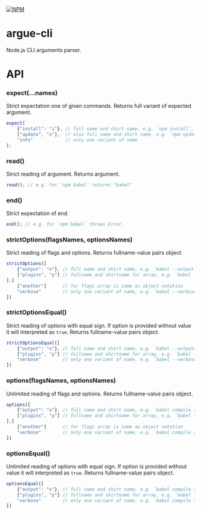 [![NPM](https://nodei.co/npm/argue-cli.png?compact=true)](https://nodei.co/npm/argue-cli/)

# argue-cli
Node.js CLI arguments parser.

# API

### expect(...names)
Strict expectation one of given commands.
Returns full variant of expected argument.
```js
expect(
	{"install": "i"}, // full name and shirt name, e.g. `npm install`, `npm i` 
	["update", "u"],  // also full name and shirt name, e.g. `npm update`, `npm u`   
	"info"            // only one variant of name
);
```

### read()
Strict reading of argument.
Returns argument.
```js
read(); // e.g. for `npm babel` returns "babel"
```

### end()
Strict expectation of end.
```js
end(); // e.g. for `npm babel` throws Error.
```

### strictOptions(flagsNames, optionsNames)
Strict reading of flags and options.
Returns fullname-value pairs object.
```js
strictOptions([
    {"output": "o"}, // full name and shirt name, e.g. `babel --output ./main.js`, `babel -o ./main.js` 
    ["plugins", "p"] // fullname and shirtname for array, e.g. `babel --plugins commonjs,decorators`, `babel -p commonjs,decorators` 
],[
    ["another"]      // for flags array is same as object notation
    "verbose"        // only one variant of name, e.g. `babel --verbose`
])
```

### strictOptionsEqual()
Strict reading of options with equal sign. 
If option is provided without value it will interpreted as `true`.
Returns fullname-value pairs object.
```js
strictOptionsEqual([
    {"output": "o"}, // full name and shirt name, e.g. `babel --output=./main.js`, `babel -o=./main.js` 
    ["plugins", "p"] // fullname and shirtname for array, e.g. `babel --plugins=commonjs,decorators`, `babel -p=commonjs,decorators` 
    "verbose"        // only one variant of name, e.g. `babel --verbose`
])
```

### options(flagsNames, optionsNames)
Unlimited reading of flags and options.
Returns fullname-value pairs object.
```js
options([
    {"output": "o"}, // full name and shirt name, e.g. `babel compile script.js --output ./main.js`, `babel compile script.js -o ./main.js` 
    ["plugins", "p"] // fullname and shirtname for array, e.g. `babel --plugins commonjs,decorators compile script.js`, `babel -p commonjs,decorators compile script.js` 
],[
    ["another"]      // for flags array is same as object notation
    "verbose"        // only one variant of name, e.g. `babel compile script.js --verbose`
])
```

### optionsEqual()
Unlimited reading of options with equal sign. 
If option is provided without value it will interpreted as `true`.
Returns fullname-value pairs object.
```js
optionsEqual([
    {"output": "o"}, // full name and shirt name, e.g. `babel compile script.js --output=./main.js`, `babel compile script.js -o=./main.js` 
    ["plugins", "p"] // fullname and shirtname for array, e.g. `babel --plugins=commonjs,decorators compile script.js`, `babel -p=commonjs,decorators compile script.js` 
    "verbose"        // only one variant of name, e.g. `babel compile script.js --verbose`
])
```

